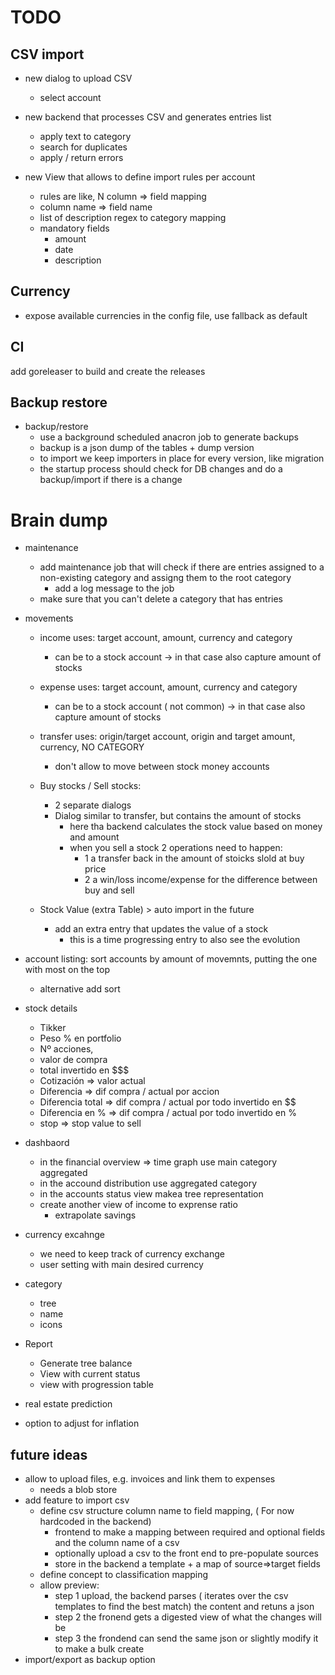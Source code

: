 # TODO

## CSV import
* new dialog to upload CSV
  * select account
* new backend that processes CSV and generates  entries list
  * apply text to category 
  * search for duplicates
  * apply / return errors
  
* new View that allows to define import rules per account
  * rules are like, N column => field mapping
  * column name => field name
  * list of description regex to category mapping 
  * mandatory fields
    * amount
    * date
    * description
## Currency
* expose available currencies in the config file, use fallback as default

## CI
add goreleaser to build and create the releases

## Backup restore
* backup/restore
  * use a background scheduled anacron job to generate backups
  * backup is a json dump of the tables + dump version
  * to import we keep importers in place for every version, like migration
  * the startup process should check for DB changes and do a backup/import if there is a change

# Brain dump
* maintenance
  * add maintenance job that will check if there are entries assigned to a non-existing category and assigng them to the root category
    * add a log message to the job
  * make sure that you can't delete a category that has entries

* movements
  * income uses:  target account, amount, currency and category
    * can be to a stock account -> in that case also capture amount of stocks
  * expense uses: target account, amount, currency and category
    * can be to a stock account ( not common) -> in that case also capture amount of stocks
  * transfer uses: origin/target account, origin and target amount, currency, NO CATEGORY
    * don't allow to move between stock money accounts
  * Buy stocks / Sell stocks:
    * 2 separate dialogs
    * Dialog similar to transfer, but contains the amount of stocks
      * here tha backend calculates the stock value based on money and amount
      * when you sell a stock 2 operations need to happen: 
        * 1 a transfer back in the amount of stoicks slold at buy price
        * 2 a win/loss income/expense for the difference between buy and sell
    
  * Stock Value (extra Table) > auto import in the future
    * add an extra entry that updates the value of a stock
      * this is a time progressing entry to also see the evolution
* account listing: sort accounts by amount of movemnts, putting the one with most on the top
  * alternative add sort
* stock details
  * Tikker 
  * Peso % en portfolio
  * Nº acciones,
  * valor de compra 
  * total invertido en $$$ 
  * Cotización => valor actual
  * Diferencia => dif compra / actual por accion
  * Diferencia total => dif compra / actual por todo invertido  en $$
  * Diferencia en % => dif compra / actual por todo invertido  en %
  * stop => stop value to sell
  

* dashbaord
  * in the financial overview => time graph use main category aggregated
  * in the accound distribution use aggregated category
  * in the accounts status view makea  tree representation
  * create another view of income to exprense ratio
    * extrapolate savings
* currency excahnge
  * we need to keep track of currency exchange 
  * user setting with main desired currency
* category
  * tree
  * name
  * icons

* Report
  * Generate tree balance
  * View with current status
  * view with progression table
* real estate prediction
* option to adjust for inflation


## future ideas
* allow to upload files, e.g. invoices and link them to expenses
  * needs a blob store
* add feature to import csv  
  * define csv structure column name to field mapping, ( For now hardcoded in the backend) 
    * frontend to make a mapping between required and optional fields and the column name of a csv
    * optionally upload a csv to the front end to pre-populate sources
    * store in the backend a template + a map of source=>target fields
  * define concept to classification mapping
  * allow preview:
    * step 1 upload, the backend parses ( iterates over the csv templates to find the best match) 
      the content and retuns a json
    * step 2 the fronend gets a digested view of what the changes will be
    * step 3 the frondend can send the same json or slightly modify it to make a bulk create
* import/export as backup option